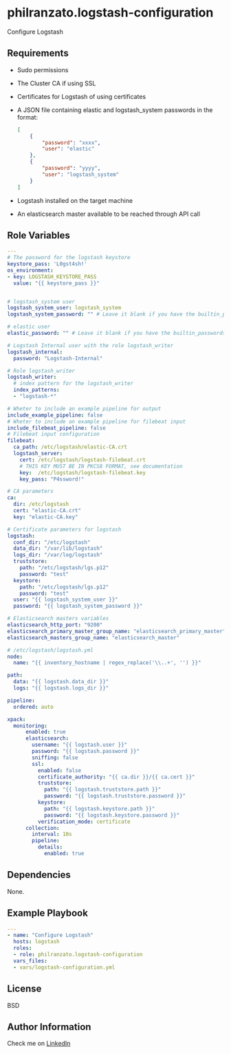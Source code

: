 philranzato.logstash-configuration
=========

Configure Logstash

Requirements
------------

- Sudo permissions
- The Cluster CA if using SSL
- Certificates for Logstash of using certificates
- A JSON file containing elastic and logstash_system passwords in the format:
    
    ```json
    [
        {
            "password": "xxxx",
            "user": "elastic"
        },
        {
            "password": "yyyy",
            "user": "logstash_system"
        }
    ]
    ```
- Logstash installed on the target machine
- An elasticsearch master available to be reached through API call


Role Variables
--------------

```yaml
---
# The password for the logstash keystore 
keystore_pass: 'L0gst4sh!'
os_environment:
- key: LOGSTASH_KEYSTORE_PASS 
  value: "{{ keystore_pass }}"  


# logstash_system user
logstash_system_user: logstash_system
logstash_system_password: "" # Leave it blank if you have the builtin_passwords file

# elastic user
elastic_password: "" # Leave it blank if you have the builtin_passwords file

# Logstash Internal user with the role logstash_writer
logstash_internal:
  password: "Logstash-Internal"

# Role logstash_writer
logstash_writer:
  # index pattern for the logstash_writer
  index_patterns:
  - "logstash-*"

# Wheter to include an example pipeline for output
include_example_pipeline: false
# Wheter to include an example pipeline for filebeat input
include_filebeat_pipeline: false
# Filebeat input configuration
filebeat:
  ca_path: /etc/logstash/elastic-CA.crt
  logstash_server: 
    cert: /etc/logstash/logstash-filebeat.crt
    # THIS KEY MUST BE IN PKCS8 FORMAT, see documentation
    key:  /etc/logstash/logstash-filebeat.key
    key_pass: "P4ssword!"

# CA parameters
ca:
  dir: /etc/logstash
  cert: "elastic-CA.crt"
  key: "elastic-CA.key"

# Certificate parameters for logstash
logstash:
  conf_dir: "/etc/logstash"
  data_dir: "/var/lib/logstash"
  logs_dir: "/var/log/logstash"
  truststore:
    path: "/etc/logstash/lgs.p12"
    password: "test"
  keystore:
    path: "/etc/logstash/lgs.p12"
    password: "test"
  user: "{{ logstash_system_user }}"
  password: "{{ logstash_system_password }}"

# Elasticsearch masters variables
elasticsearch_http_port: "9200"
elasticsearch_primary_master_group_name: "elasticsearch_primary_master"
elasticsearch_masters_group_name: "elasticsearch_master"

# /etc/logstash/logstash.yml
node:
  name: "{{ inventory_hostname | regex_replace('\\..+', '') }}"

path:
  data: "{{ logstash.data_dir }}"
  logs: "{{ logstash.logs_dir }}"

pipeline:
  ordered: auto

xpack:
  monitoring:
      enabled: true
      elasticsearch:
        username: "{{ logstash.user }}"
        password: "{{ logstash.password }}"
        sniffing: false
        ssl:
          enabled: false
          certificate_authority: "{{ ca.dir }}/{{ ca.cert }}"
          truststore:
            path: "{{ logstash.truststore.path }}"
            password: "{{ logstash.truststore.password }}"
          keystore:
            path: "{{ logstash.keystore.path }}"
            password: "{{ logstash.keystore.password }}"
          verification_mode: certificate
      collection:
        interval: 10s
        pipeline:
          details:
            enabled: true
```

Dependencies
------------

None.

Example Playbook
----------------

```yaml
---
- name: "Configure Logstash"
  hosts: logstash
  roles:
  - role: philranzato.logstash-configuration
  vars_files:
  - vars/logstash-configuration.yml
```

License
-------

BSD

Author Information
------------------

Check me on [LinkedIn](www.linkedin.com/in/phil-ranzato-47b8bb194)
